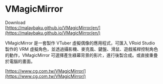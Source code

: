 # VMagicMirror  

Download  
[https://malaybaku.github.io/VMagicMirror/en/](https://malaybaku.github.io/VMagicMirror/en/)

VMagicMirror 是一套製作 VTuber 虛擬偶像的應用程式，可匯入 VRoid Studio 製作的 VRM 虛擬角色，並透過攝影機、麥克風、鍵盤、滑鼠、遊戲搖桿控制角色的動作，VMagicMirror 可選擇產生綠幕背景的影片，進行後製合成。或直接重疊於電腦的畫面。

[https://www.cg.com.tw/VMagicMirror/](https://www.cg.com.tw/VMagicMirror/)